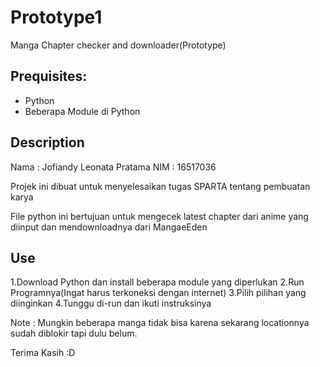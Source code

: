 # Prototype1
Manga Chapter checker and downloader(Prototype)

## Prequisites:
- Python
- Beberapa Module di Python

## Description

Nama : Jofiandy Leonata Pratama
NIM : 16517036

Projek ini dibuat untuk menyelesaikan tugas SPARTA tentang pembuatan karya

File python ini bertujuan untuk mengecek latest chapter dari anime yang diinput dan mendownloadnya dari MangaeEden

## Use
1.Download Python dan install beberapa module yang diperlukan
2.Run Programnya(Ingat harus terkoneksi dengan internet)
3.Pilih pilihan yang diinginkan
4.Tunggu di-run dan ikuti instruksinya

Note : Mungkin beberapa manga tidak bisa karena sekarang locationnya sudah diblokir tapi dulu belum.

Terima Kasih :D

